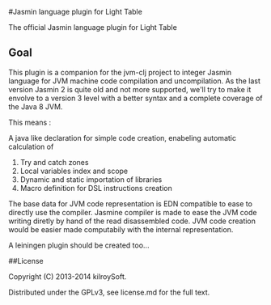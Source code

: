 #Jasmin language plugin for Light Table

The official Jasmin language plugin for Light Table

## Goal

This plugin is a companion for the jvm-clj project to integer Jasmin language for JVM machine code compilation and uncompilation. As the last version Jasmin 2 is quite old and not more supported, we'll try to make it envolve to a version 3 level with a better syntax and a complete coverage of the Java 8 JVM.

This means :

A java like declaration for simple code creation, enabeling automatic calculation of
1. Try and catch zones
2. Local variables index and scope
3. Dynamic and static importation of libraries
4. Macro definition for DSL instructions creation

The base data for JVM code representation is EDN compatible to ease to directly use the compiler. Jasmine compiler is made to ease the JVM code writing diretly by hand of the read disassembled code. JVM code creation would be easier made computabily with the internal representation.

A leiningen plugin should be created too...

##License

Copyright (C) 2013-2014 kilroySoft.

Distributed under the GPLv3, see license.md for the full text.
